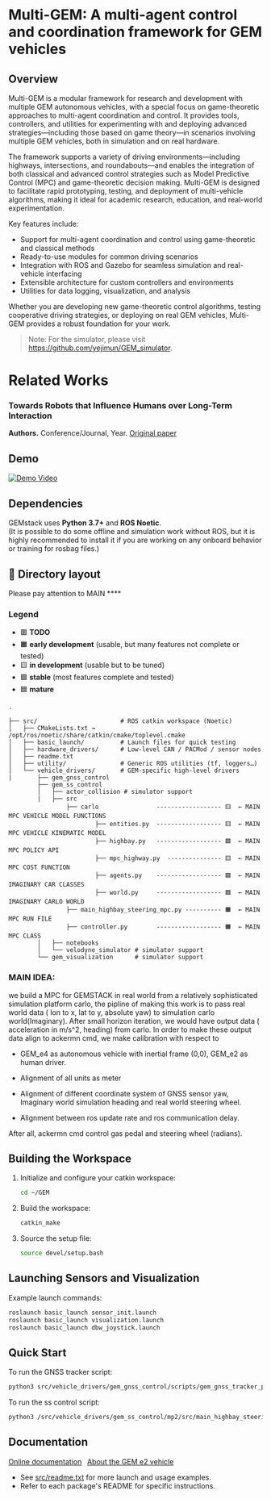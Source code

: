 # Multi-GEM: A multi-agent control and coordination framework for GEM vehicles

## Overview

Multi-GEM is a modular framework for research and development with multiple GEM autonomous vehicles, with a special focus on game-theoretic approaches to multi-agent coordination and control. It provides tools, controllers, and utilities for experimenting with and deploying advanced strategies—including those based on game theory—in scenarios involving multiple GEM vehicles, both in simulation and on real hardware.

The framework supports a variety of driving environments—including highways, intersections, and roundabouts—and enables the integration of both classical and advanced control strategies such as Model Predictive Control (MPC) and game-theoretic decision making. Multi-GEM is designed to facilitate rapid prototyping, testing, and deployment of multi-vehicle algorithms, making it ideal for academic research, education, and real-world experimentation.

Key features include:

- Support for multi-agent coordination and control using game-theoretic and classical methods
- Ready-to-use modules for common driving scenarios
- Integration with ROS and Gazebo for seamless simulation and real-vehicle interfacing
- Extensible architecture for custom controllers and environments
- Utilities for data logging, visualization, and analysis

Whether you are developing new game-theoretic control algorithms, testing cooperative driving strategies, or deploying on real GEM vehicles, Multi-GEM provides a robust foundation for your work.

> Note: For the simulator, please visit https://github.com/yejimun/GEM_simulator.

# Related Works
### Towards Robots that Influence Humans over Long-Term Interaction
**Authors.** Conference/Journal, Year.
[Original paper](https://ieeexplore.ieee.org/abstract/document/10160321)


## Demo
[![Demo Video](https://img.youtube.com/vi/ePmhrkKGKno/0.jpg)](https://www.youtube.com/watch?v=ePmhrkKGKno)

## Dependencies
GEMstack uses **Python 3.7+** and **ROS Noetic**.  
(It is possible to do some offline and simulation work without ROS, but it is highly recommended to install it if you are working on any onboard behavior or training for rosbag files.)


## 📂 Directory layout
Please pay attention to MAIN ****
### Legend

- 🟥 **TODO**
- 🟧 **early development** (usable, but many features not complete or tested)
- 🟨 **in development** (usable but to be tuned)
- 🟩 **stable** (most features complete and tested)
- 🟦 **mature**

```text
.

├── src/                       # ROS catkin workspace (Noetic)
│   ├── CMakeLists.txt → /opt/ros/noetic/share/catkin/cmake/toplevel.cmake
│   ├── basic_launch/          # Launch files for quick testing
│   ├── hardware_drivers/      # Low-level CAN / PACMod / sensor nodes
│   ├── readme.txt
│   ├── utility/               # Generic ROS utilities (tf, loggers…)
│   └── vehicle_drivers/       # GEM-specific high-level drivers
|       ├── gem_gnss_control
        ├── gem_ss_control
        │   ├── actor_collision # simulator support
        |   ├── src
                ├── carlo                ------------------ 🟨  ← MAIN MPC VEHICLE MODEL FUNCTIONS
                        ├── entities.py  ------------------ 🟨  ← MAIN MPC VEHICLE KINEMATIC MODEL
                        ├── highbay.py   ------------------ 🟩  ← MAIN MPC POLICY API
                        ├── mpc_highway.py  --------------- 🟨  ← MAIN MPC COST FUNCTION
                        ├── agents.py    ------------------ 🟩  ← MAIN IMAGINARY CAR CLASSES
                        ├── world.py     ------------------ 🟩  ← MAIN IMAGINARY CARLO WORLD
                ├── main_highbay_steering_mpc.py ---------- 🟧  ← MAIN MPC RUN FILE
                ├── controller.py        ------------------ 🟧  ← MAIN MPC CLASS
        │   ├── notebooks
        │   └── velodyne_simulator # simulator support
        └── gem_visualization      # simulator support
```
### MAIN IDEA: 

we build a MPC for GEMSTACK in real world from a relatively sophisticated simulation platform carlo, the pipline of making this work is to pass real world data ( lon to x, lat to y, absolute yaw) to simulation carlo world(Imaginary). After small horizon iteration, we would have output data ( acceleration in m/s^2, heading) from carlo. In order to make these output data align to ackermn cmd, we make calibration with respect to 

- GEM_e4 as autonomous vehicle with inertial frame (0,0), GEM_e2 as human driver.

- Alignment of all units as meter
        
- Alignment of different coordinate system of GNSS sensor yaw, Imaginary world simulation heading and real world steering wheel.  
        
- Alignment between ros update rate and ros communication delay.
        
After all, ackermn cmd control gas pedal and steering wheel (radians).

## Building the Workspace

1. Initialize and configure your catkin workspace:
    ```sh
    cd ~/GEM
    ```
2. Build the workspace:
    ```sh
    catkin_make
    ```
3. Source the setup file:
    ```sh
    source devel/setup.bash
    ```

## Launching Sensors and Visualization

Example launch commands:
```sh
roslaunch basic_launch sensor_init.launch
roslaunch basic_launch visualization.launch
roslaunch basic_launch dbw_joystick.launch
```

## Quick Start

To run the GNSS tracker script:
```sh
python3 src/vehicle_drivers/gem_gnss_control/scripts/gem_gnss_tracker_pp.py
```

To run the ss control script:
```sh
python3 /src/vehicle_drivers/gem_ss_control/mp2/src/main_highbay_steering_mpc.py
```

## Documentation
[Online documentation](https://gemstack.readthedocs.org) 
[About the GEM e2 vehicle](https://publish.illinois.edu/robotics-autonomy-resources/gem/)
- See [src/readme.txt](src/readme.txt) for more launch and usage examples.
- Refer to each package's README for specific instructions.


